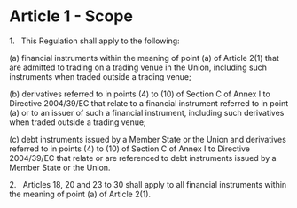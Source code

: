# Article 1 - Scope


1.   This Regulation shall apply to the following:

(a) financial instruments within the meaning of point (a) of Article 2(1) that are admitted to trading on a trading venue in the Union, including such instruments when traded outside a trading venue;

(b) derivatives referred to in points (4) to (10) of Section C of Annex I to Directive 2004/39/EC that relate to a financial instrument referred to in point (a) or to an issuer of such a financial instrument, including such derivatives when traded outside a trading venue;

(c) debt instruments issued by a Member State or the Union and derivatives referred to in points (4) to (10) of Section C of Annex I to Directive 2004/39/EC that relate or are referenced to debt instruments issued by a Member State or the Union.

2.   Articles 18, 20 and 23 to 30 shall apply to all financial instruments within the meaning of point (a) of Article 2(1).
